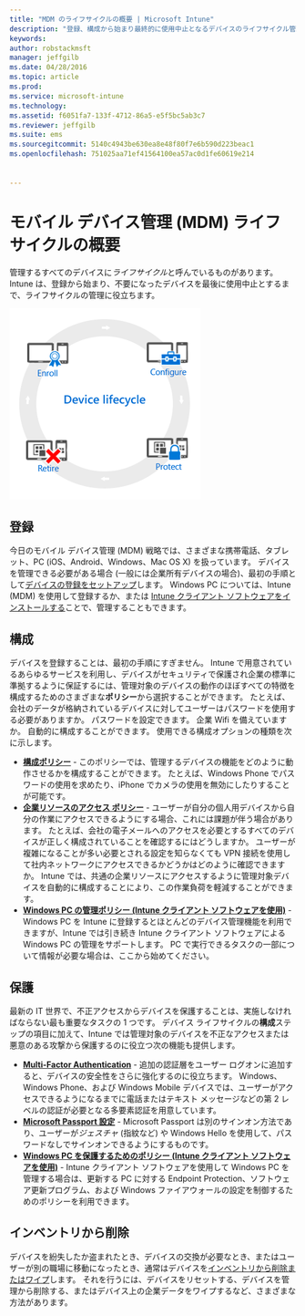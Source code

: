 ```yaml
---
title: "MDM のライフサイクルの概要 | Microsoft Intune"
description: "登録、構成から始まり最終的に使用中止となるデバイスのライフサイクル管理において Intune がどのように役立つか紹介します。"
keywords: 
author: robstackmsft
manager: jeffgilb
ms.date: 04/28/2016
ms.topic: article
ms.prod: 
ms.service: microsoft-intune
ms.technology: 
ms.assetid: f6051fa7-133f-4712-86a5-e5f5bc5ab3c7
ms.reviewer: jeffgilb
ms.suite: ems
ms.sourcegitcommit: 5140c4943be630ea8e48f80f7e6b590d223beac1
ms.openlocfilehash: 751025aa71ef41564100ea57ac0d1fe60619e214


---
```


# モバイル デバイス管理 (MDM) ライフサイクルの概要

管理するすべてのデバイスに*ライフサイクル*と呼んでいるものがあります。 Intune は、登録から始まり、不要になったデバイスを最後に使用中止とするまで、ライフサイクルの管理に役立ちます。

![デバイスのライフサイクル](./media/device-lifecycle.png "the Intune device lifecycle")

## 登録
今日のモバイル デバイス管理 (MDM) 戦略では、さまざまな携帯電話、タブレット、PC (iOS、Android、Windows、Mac OS X) を扱っています。 デバイスを管理できる必要がある場合 (一般には企業所有デバイスの場合)、最初の手順として[デバイスの登録をセットアップ](enroll-devices-in-microsoft-intune.md)します。 Windows PC については、Intune (MDM) を使用して登録するか、または [Intune クライアント ソフトウェアをインストールする](manage-windows-pcs-with-microsoft-intune.md)ことで、管理することもできます。

## 構成
デバイスを登録することは、最初の手順にすぎません。 Intune で用意されているあらゆるサービスを利用し、デバイスがセキュリティで保護され企業の標準に準拠するように保証するには、管理対象のデバイスの動作のほぼすべての特徴を構成するためのさまざまな**ポリシー**から選択することができます。 たとえば、会社のデータが格納されているデバイスに対してユーザーはパスワードを使用する必要がありますか。 パスワードを設定できます。 企業 Wifi を備えていますか。 自動的に構成することができます。 使用できる構成オプションの種類を次に示します。

- [**構成ポリシー**](manage-settings-and-features-on-your-devices-with-microsoft-intune-policies.md) - このポリシーでは、管理するデバイスの機能をどのように動作させるかを構成することができます。 たとえば、Windows Phone でパスワードの使用を求めたり、iPhone でカメラの使用を無効にしたりすることが可能です。
- [**企業リソースのアクセス ポリシー**](enable-access-to-company-resources-with-microsoft-intune.md) - ユーザーが自分の個人用デバイスから自分の作業にアクセスできるようにする場合、これには課題が伴う場合があります。 たとえば、会社の電子メールへのアクセスを必要とするすべてのデバイスが正しく構成されていることを確認するにはどうしますか。 ユーザーが複雑になることが多い必要とされる設定を知らなくても VPN 接続を使用して社内ネットワークにアクセスできるかどうかはどのように確認できますか。 Intune では、共通の企業リソースにアクセスするように管理対象デバイスを自動的に構成することにより、この作業負荷を軽減することができます。
- [**Windows PC の管理ポリシー (Intune クライアント ソフトウェアを使用)**](common-windows-pc-management-tasks-with-the-microsoft-intune-computer-client.md) - Windows PC を Intune に登録するとほとんどのデバイス管理機能を利用できますが、Intune では引き続き Intune クライアント ソフトウェアによる Windows PC の管理をサポートします。 PC で実行できるタスクの一部について情報が必要な場合は、ここから始めてください。

## 保護
最新の IT 世界で、不正アクセスからデバイスを保護することは、実施しなければならない最も重要なタスクの 1 つです。 デバイス ライフサイクルの**構成**ステップの項目に加えて、Intune では管理対象のデバイスを不正なアクセスまたは悪意のある攻撃から保護するのに役立つ次の機能も提供します。
- [**Multi-Factor Authentication**](protect-windows-devices-with-multi-factor-authentication.md) - 追加の認証層をユーザー ログオンに追加すると、デバイスの安全性をさらに強化するのに役立ちます。 Windows、Windows Phone、および Windows Mobile デバイスでは、ユーザーがアクセスできるようになるまでに電話またはテキスト メッセージなどの第 2 レベルの認証が必要となる多要素認証を用意しています。
- [**Microsoft Passport 設定**](control-microsoft-passport-settings-on-devices-with-microsoft-intune.md) - Microsoft Passport は別のサインオン方法であり、ユーザーが*ジェスチャ* (指紋など) や Windows Hello を使用して、パスワードなしでサインオンできるようにするものです。
- [**Windows PC を保護するためのポリシー (Intune クライアント ソフトウェアを使用)**](policies-to-protect-windows-pcs-in-microsoft-intune.md) - Intune クライアント ソフトウェアを使用して Windows PC を管理する場合は、更新する PC に対する Endpoint Protection、ソフトウェア更新プログラム、および Windows ファイアウォールの設定を制御するためのポリシーを利用できます。

## インベントリから削除
デバイスを紛失したか盗まれたとき、デバイスの交換が必要なとき、またはユーザーが別の職場に移動になったとき、通常はデバイスを[インベントリから削除またはワイプ](use-remote-wipe-to-help-protect-data-using-microsoft-intune.md)します。 それを行うには、デバイスをリセットする、デバイスを管理から削除する、またはデバイス上の企業データをワイプするなど、さまざまな方法があります。



<!--HONumber=Jun16_HO4-->


